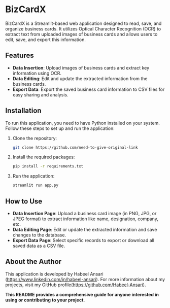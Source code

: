 # BizCardX

BizCardX is a Streamlit-based web application designed to read, save, and organize business cards. It utilizes Optical Character Recognition (OCR) to extract text from uploaded images of business cards and allows users to edit, save, and export this information.

## Features

- **Data Insertion**: Upload images of business cards and extract key information using OCR.
- **Data Editing**: Edit and update the extracted information from the business cards.
- **Export Data**: Export the saved business card information to CSV files for easy sharing and analysis.

## Installation

To run this application, you need to have Python installed on your system. Follow these steps to set up and run the application:

1. Clone the repository:
   ```bash
   git clone https://github.com/need-to-give-original-link
   ```

2. Install the required packages:
    ```bash
   pip install -r requirements.txt
   ```

3. Run the application:
   ```bash
   streamlit run app.py
   ```
   
## How to Use
- <b>Data Insertion Page</b>: Upload a business card image (in PNG, JPG, or JPEG format) to extract information like name, designation, company, etc.
- <b>Data Editing Page</b>: Edit or update the extracted information and save changes to the database.
- <b>Export Data Page</b>: Select specific records to export or download all saved data as a CSV file.

## About the Author
This application is developed by Habeel Ansari (https://www.linkedin.com/in/habeel-ansari). For more information about my projects, visit my GitHub profile(https://github.com/Habeel-Ansari).

<b>This README provides a comprehensive guide for anyone interested in using or contributing to your project.</b>